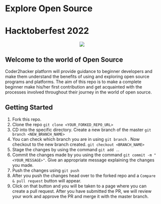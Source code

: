 # Explore Open Source
# Hacktoberfest 2022
<p align="center">
  <img src="https://www.google.com/url?sa=i&url=https%3A%2F%2Fattackontitan.fandom.com%2Fwiki%2FSurvey_Corps&psig=AOvVaw0bxe5R3h2zbzfXZgKAlLRK&ust=1665499867460000&source=images&cd=vfe&ved=0CAwQjRxqFwoTCJC089r01foCFQAAAAAdAAAAABAF" />
</p>

## Welcome to the world of Open Source

Coder2hacker platform will provide guidance to beginner developers and make them understand the benefits of using and exploring open source programs and platforms. The aim of this repo is to make a complete beginner make his/her first contribution and get acquainted with the processes involved throughout their journey in the world of open source.

## Getting Started

1. Fork this repo.
2. Clone the repo
```git clone <YOUR_FORKED_REPO_URL>```
3. CD into the specific directory. Create a new branch of the master ```git branch <NEW_BRANCH_NAME>```
4. You can check which branch you are in using ```git branch``` . Now checkout to the new branch created.
```git checkout <BRANCH_NAME>```
5. Stage the changes by using the command ```git add .```.
6. Commit the changes made by you using the command ```git commit -m "<YOUR_MESSAGE>"```. Give an appropriate message explaining the changes you made.
7. Push the changes using ```git push```
8. After you push the changes head over to the forked repo and a ```Compare & pull request``` button will appear. 
9. Click on that button and you will be taken to a page where you can create a pull request. After you have submitted the PR, we will review your work and approve the PR and merge it with the master branch.
